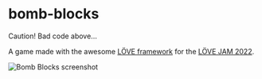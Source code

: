 # bomb-blocks
Caution! Bad code above...

A game made with the awesome [LÖVE framework](https://love2d.org/) for the [LÖVE JAM 2022](https://itch.io/jam/love2d-jam-2022).


![Bomb Blocks screenshot](https://img.itch.zone/aW1hZ2UvMTQyODY1Ni84MzI1OTUxLnBuZw==/original/CMyW0f.png)
